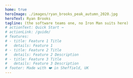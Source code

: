 ```yaml
---
home: true
heroImage: ./images/ryan_brooks_peak_autumn_2020.jpg
heroText: Ryan Brooks
tagline: (the software teams one, no Iron Man suits here)
# actionText: Quick Start →
# actionLink: /guide/
# features:
# - title: Feature 1 Title
#   details: Feature 1
# - title: Feature 2 Title
#   details: Feature 2 Description
# - title: Feature 3 Title
#   details: Feature 3 Description
# footer: Made with ❤️ in Sheffield, UK 
---
```

